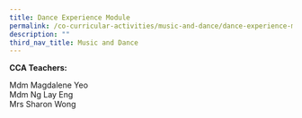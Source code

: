 ```yaml
---
title: Dance Experience Module
permalink: /co-curricular-activities/music-and-dance/dance-experience-module/
description: ""
third_nav_title: Music and Dance
---
```

**CCA Teachers:**

Mdm Magdalene Yeo <br>
Mdm Ng Lay Eng <br>
Mrs Sharon Wong <br>

